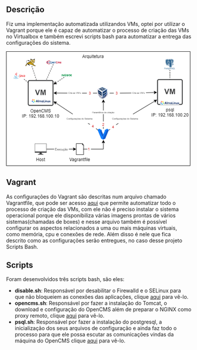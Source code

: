 ## Descrição
Fiz uma implementação automatizada utilizandos VMs, optei por utilizar o Vagrant
porque ele é capaz de automatizar o processo de criação das VMs no Virtualbox
e também escrevi scripts bash para automatizar a entrega das configurações do sistema.

![Arquitetura Vagrant](../imagens/imp-vagrant-arq.png)

## Vagrant
As configurações do Vagrant são descritas num arquivo chamado Vagrantfile, que
pode ser acesso [aqui](./Vagrantfile) que
permite automatizar todo o processo de criação das VMs, com ele não é preciso
instalar o sistema operacional porque ele disponibiliza várias imagens
prontas de vários sistemas(chamadas de boxes) e nesse arquivo  também é possível 
configurar os aspectos relacionados a uma ou mais máquinas virtuais, como memória,
cpu e conexões de rede. 
Além disso é nele que fica descrito como as configurações serão 
entregues, no caso desse projeto Scripts Bash.

## Scripts
Foram desenvolvidos três scripts bash, são eles:
- **disable.sh**: Responsável por desabilitar o Firewalld e o SELinux para que não
bloqueiem as conexões das aplicações, clique [aqui](./disable.sh) para vê-lo.
- **opencms.sh**: Responsável por fazer a instalação do Tomcat, o download
e configuração do OpenCMS além de preparar o NGINX como proxy remoto, 
clique [aqui](./opencms.sh) para vê-lo.
- **psql.sh**: Responsável por fazer a instalação do postgresql, a inicialização
dos seus arquivos de configuração e ainda faz todo o processo para que ele
possa escutar as comunicações vindas da máquina do OpenCMS clique [aqui](././psql.sh) 
para vê-lo.









